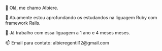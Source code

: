 👋 Olá, me chamo Albiere.

<p>🌱 Atuamente estou aprofundando os estudandos na liguagem Ruby com framework Rails.</p>
<p>🔭 Já trabalho com essa liguagem a 1 ano e 4 meses meses.</p>
<p>📫 Email para contato: albieregentil12@gmail.com</p>
